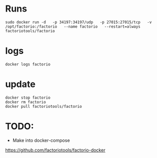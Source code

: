 # Runs 
```
sudo docker run -d   -p 34197:34197/udp   -p 27015:27015/tcp   -v /opt/factorio:/factorio   --name factorio   --restart=always   factoriotools/factorio
```

# logs
```
docker logs factorio
```


# update
```
docker stop factorio
docker rm factorio
docker pull factoriotools/factorio
```
# TODO:

- Make into docker-compose

https://github.com/factoriotools/factorio-docker

